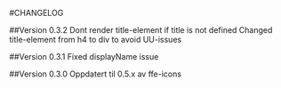 #CHANGELOG

##Version 0.3.2
Dont render title-element if title is not defined
Changed title-element from h4 to div to avoid UU-issues

##Version 0.3.1
Fixed displayName issue

##Version 0.3.0
Oppdatert til 0.5.x av ffe-icons
